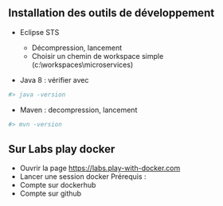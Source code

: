 ## Installation des outils de développement
* Eclipse STS
  - Décompression, lancement
  - Choisir un chemin de workspace simple (c:\workspaces\microservices)

* Java 8 : vérifier avec 
```bash
#> java -version
```

* Maven : 
decompression, lancement
```bash
#> mvn -version
```
## Sur Labs play docker 
* Ouvrir la page https://labs.play-with-docker.com
* Lancer une session docker
Prérequis :
* Compte sur dockerhub
* Compte sur github


